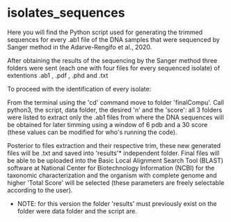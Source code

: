 # isolates_sequences
Here you will find the Python script used for generating the trimmed sequences for every .ab1 file of the DNA samples that were sequenced by Sanger method in the Adarve-Rengifo et al., 2020.

After obtaining the results of the sequencing by the Sanger method three folders were sent (each one with four files for every sequenced isolate) of extentions .ab1 , .pdf , .phd and .txt

To proceed with the identification of every isolate:

From the terminal using the 'cd' command move to folder 'finalCompu'. Call python3, the script, data folder, the desired 'n' and the 'score': all 3 folders were listed to extract only the .ab1 files from where the DNA sequences will be obtained for later timming using a window of 6 pdb and a 30 score (these values can be modified for who's running the code).

Posterior to files extraction and their respective trim, these new generated files will be .txt and saved into 'results'* independent folder. Final files will be able to be uploaded into the Basic Local Alignment Search Tool (BLAST) software at National Center for Biotechnology Information (NCBI) for the taxonomic characterization and the organism with complete genome and higher 'Total Score' will be selected (these parameters are freely selectable according to the user).

* NOTE: for this version the folder 'results' must previously exist on the folder were data folder and the script are.
